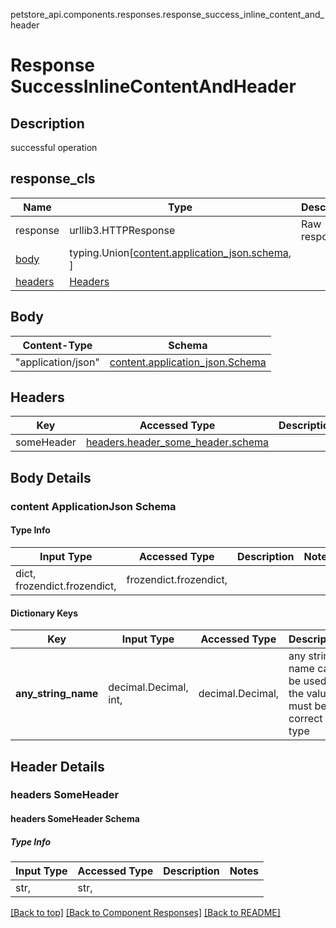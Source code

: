 petstore_api.components.responses.response_success_inline_content_and_header
# Response SuccessInlineContentAndHeader

## Description
successful operation

## response_cls
Name | Type | Description  | Notes
------------- | ------------- | ------------- | -------------
response | urllib3.HTTPResponse | Raw response |
[body](#body) | typing.Union[[content.application_json.schema](#content-applicationjson-schema), ] |  |
[headers](#headers) | [Headers](#headers) |  |

## Body
Content-Type | Schema
------------ | -------
"application/json" | [content.application_json.Schema](#content-applicationjson-schema)

## Headers
Key | Accessed Type | Description  | Notes
------------- | ------------- | ------------- | -------------
someHeader | [headers.header_some_header.schema](#headers-someheader-schema) | | optional

## Body Details
### content ApplicationJson Schema

#### Type Info
Input Type | Accessed Type | Description | Notes
------------ | ------------- | ------------- | -------------
dict, frozendict.frozendict,  | frozendict.frozendict,  |  |

#### Dictionary Keys
Key | Input Type | Accessed Type | Description | Notes
------------ | ------------- | ------------- | ------------- | -------------
**any_string_name** | decimal.Decimal, int,  | decimal.Decimal,  | any string name can be used but the value must be the correct type | [optional] value must be a 32 bit integer

## Header Details
### headers SomeHeader

#### headers SomeHeader Schema

##### Type Info
Input Type | Accessed Type | Description | Notes
------------ | ------------- | ------------- | -------------
str,  | str,  |  |

[[Back to top]](#top) [[Back to Component Responses]](../../../README.md#Component-Responses) [[Back to README]](../../../README.md)
